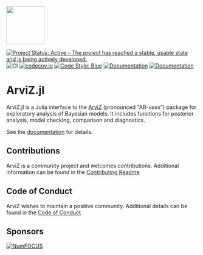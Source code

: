 <img src="https://arviz-devs.github.io/ArviZ.jl/dev/assets/logo.png" height=100></img>

[![Project Status: Active – The project has reached a stable, usable state and is being actively developed.](https://www.repostatus.org/badges/latest/active.svg)](https://www.repostatus.org/#active)
![CI](https://github.com/arviz-devs/ArviZ.jl/workflows/CI/badge.svg)
[![codecov.io](https://codecov.io/github/arviz-devs/ArviZ.jl/coverage.svg?branch=master)](https://codecov.io/github/arviz-devs/ArviZ.jl?branch=master)
[![Code Style: Blue](https://img.shields.io/badge/code%20style-blue-4495d1.svg)](https://github.com/invenia/BlueStyle)
[![Documentation](https://img.shields.io/badge/docs-stable-blue.svg)](https://arviz-devs.github.io/ArviZ.jl/stable)
[![Documentation](https://img.shields.io/badge/docs-dev-blue.svg)](https://arviz-devs.github.io/ArviZ.jl/dev)

# ArviZ.jl

ArviZ.jl is a Julia interface to the [ArviZ](https://arviz-devs.github.io/arviz/) (pronounced "AR-_vees_") package for exploratory analysis of Bayesian models.
It includes functions for posterior analysis, model checking, comparison and diagnostics.

See the [documentation](https://arviz-devs.github.io/ArviZ.jl/stable) for details.

## Contributions

ArviZ is a community project and welcomes contributions.
Additional information can be found in the [Contributing Readme](https://github.com/arviz-devs/ArviZ.jl/blob/master/CONTRIBUTING.md)

## Code of Conduct

ArviZ wishes to maintain a positive community. Additional details
can be found in the [Code of Conduct](https://github.com/arviz-devs/ArviZ.jl/blob/master/CODE_OF_CONDUCT.md)

## Sponsors

[![NumFOCUS](https://i0.wp.com/numfocus.org/wp-content/uploads/2019/06/AffiliatedProject.png)](https://numfocus.org)

